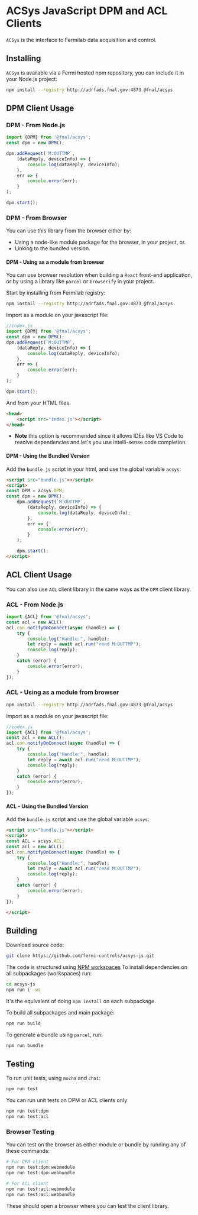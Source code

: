 # ACSys JavaScript DPM and ACL Clients

`ACSys` is the interface to Fermilab data acquisition and control.

## Installing

`ACSys` is available via a Fermi hosted npm repository, you can include it in your Node.js project:

```bash
npm install --registry http://adrfads.fnal.gov:4873 @fnal/acsys
```

## DPM Client Usage

### DPM - From Node.js

```javascript
import {DPM} from '@fnal/acsys';
const dpm = new DPM();

dpm.addRequest(`M:OUTTMP`,
    (dataReply, deviceInfo) => {
        console.log(dataReply, deviceInfo);
    },
    err => {
        console.error(err);
    }
);

dpm.start();
```

### DPM - From Browser

You can use this library from the browser either by:

- Using a node-like module package for the browser, in your project, or.
- Linking to the bundled version.

#### DPM - Using as a module from browser

You can use browser resolution when building a `React` front-end application, or by using a library like `parcel` or `browserify` in your project.

Start by installing from Fermilab registry:

```bash
npm install --registry http://adrfads.fnal.gov:4873 @fnal/acsys
```

Import as a module on your javascript file:

```javascript
//index.js
import {DPM} from '@fnal/acsys';
const dpm = new DPM();
dpm.addRequest(`M:OUTTMP`,
    (dataReply, deviceInfo) => {
        console.log(dataReply, deviceInfo);
    },
    err => {
        console.error(err);
    }
);

dpm.start();
```

And from your HTML files.

```html
<head>
    <script src="index.js"></script>
</head>
```

- **Note** this option is recommended since it allows IDEs like VS Code to resolve dependencies and let's you use intelli-sense code completion.

#### DPM - Using the Bundled Version

Add the `bundle.js` script in your html, and use the global variable `acsys`:

```html
<script src="bundle.js"></script>
<script>
const DPM = acsys.DPM;
const dpm = new DPM();
    dpm.addRequest(`M:OUTTMP`,
        (dataReply, deviceInfo) => {
            console.log(dataReply, deviceInfo);
        },
        err => {
            console.error(err);
        }
    );

    dpm.start();
</script>
```

## ACL Client Usage

You can also use `ACL` client library in the same ways as the `DPM` client library.

### ACL - From Node.js

```javascript
import {ACL} from '@fnal/acsys';
const acl = new ACL();
acl.con.notifyOnConnect(async (handle) => {
    try {
        console.log("Handle:", handle);
        let reply = await acl.run("read M:OUTTMP");
        console.log(reply);
    }
    catch (error) {
        console.error(error);
    }
});
```

### ACL - Using as a module from browser

```bash
npm install --registry http://adrfads.fnal.gov:4873 @fnal/acsys
```

Import as a module on your javascript file:

```javascript
//index.js
import {ACL} from '@fnal/acsys';
const acl = new ACL();
acl.con.notifyOnConnect(async (handle) => {
    try {
        console.log("Handle:", handle);
        let reply = await acl.run("read M:OUTTMP");
        console.log(reply);
    }
    catch (error) {
        console.error(error);
    }
});
```

#### ACL - Using the Bundled Version

Add the `bundle.js` script and use the global variable `acsys`:

```html
<script src="bundle.js"></script>
<script>
const ACL = acsys.ACL;
const acl = new ACL();
acl.con.notifyOnConnect(async (handle) => {
    try {
        console.log("Handle:", handle);
        let reply = await acl.run("read M:OUTTMP");
        console.log(reply);
    }
    catch (error) {
        console.error(error);
    }
});

</script>
```

## Building

Download source code:

```bash
git clone https://github.com/fermi-controls/acsys-js.git
```

The code is structured using [NPM workspaces](https://docs.npmjs.com/cli/v7/using-npm/workspaces)
To install dependencies on all subpackages (workspaces) run:

```bash
cd acsys-js
npm run i -ws
```

It's the equivalent of doing `npm install` on each subpackage.

To build all subpackages and main package:

```bash
npm run build
```

To generate a bundle using `parcel`, run:

```bash
npm run bundle
```

## Testing

To run unit tests, using `mocha` and `chai`:

```bash
npm run test
```

You can run unit tests on DPM or ACL clients only

```bash
npm run test:dpm
npm run test:acl
```

### Browser Testing

You can test on the browser as either module or bundle by running any of these commands:

```bash
# For DPM client
npm run test:dpm:webmodule
npm run test:dpm:webbundle
```

```bash
# For ACL client
npm run test:acl:webmodule
npm run test:acl:webbundle
```

These should open a browser where you can test the client library.
